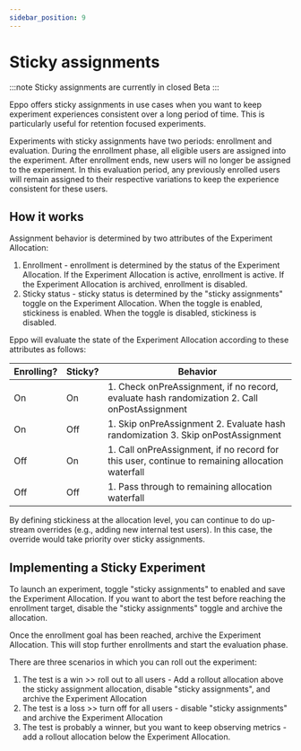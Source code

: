 ```yaml
---
sidebar_position: 9
---
```


# Sticky assignments

:::note
Sticky assignments are currently in closed Beta
:::

Eppo offers sticky assignments in use cases when you want to keep experiment experiences consistent over a long period of time. This is particularly useful for retention focused experiments.

Experiments with sticky assignments have two periods: enrollment and evaluation. During the enrollment phase, all eligible users are assigned into the experiment. After enrollment ends, new users will no longer be assigned to the experiment. In this evaluation period, any previously enrolled users will remain assigned to their respective variations to keep the experience consistent for these users.

## How it works

Assignment behavior is determined by two attributes of the Experiment Allocation:
1. Enrollment - enrollment is determined by the status of the Experiment Allocation. If the Experiment Allocation is active, enrollment is active. If the Experiment Allocation is archived, enrollment is disabled.
2. Sticky status - sticky status is determined by the "sticky assignments" toggle on the Experiment Allocation. When the toggle is enabled, stickiness is enabled. When the toggle is disabled, stickiness is disabled.

Eppo will evaluate the state of the Experiment Allocation according to these attributes as follows:

| Enrolling? | Sticky? | Behavior |
|---|---|---|
| On | On | 1. Check onPreAssignment, if no record, evaluate hash randomization 2. Call onPostAssignment |
| On | Off | 1. Skip onPreAssignment 2. Evaluate hash randomization 3. Skip onPostAssignment |
| Off | On | 1. Call onPreAssignment, if no record for this user, continue to remaining allocation waterfall |
| Off | Off | 1. Pass through to remaining allocation waterfall |

By defining stickiness at the allocation level, you can continue to do up-stream overrides (e.g., adding new internal test users). In this case, the override would take priority over sticky assignments.

## Implementing a Sticky Experiment
To launch an experiment, toggle "sticky assignments" to enabled and save the Experiment Allocation. If you want to abort the test before reaching the enrollment target, disable the "sticky assignments" toggle and archive the allocation.

Once the enrollment goal has been reached, archive the Experiment Allocation. This will stop further enrollments and start the evaluation phase.

There are three scenarios in which you can roll out the experiment:
1. The test is a win >> roll out to all users - Add a rollout allocation above the sticky assignment allocation, disable "sticky assignments", and archive the Experiment Allocation
2. The test is a loss >> turn off for all users - disable "sticky assignments" and archive the Experiment Allocation
3. The test is probably a winner, but you want to keep observing metrics - add a rollout allocation below the Experiment Allocation.

